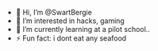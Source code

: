 - 👋 Hi, I’m @SwartBergie
- 👀 I’m interested in hacks, gaming  
- 🌱 I’m currently learning at a pilot school..
- ⚡ Fun fact: i dont eat any seafood
